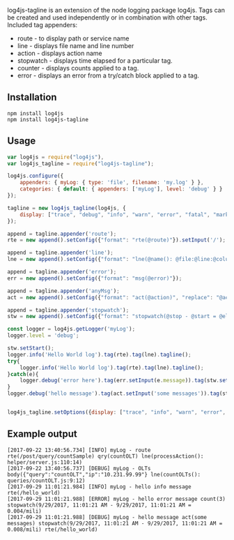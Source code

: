 

log4js-tagline is an extension of the node logging package log4js. Tags can be created and used independently or in combination with other tags.
Included tag appenders:

* route - to display path or service name
* line - displays file name and line number
* action - displays action name
* stopwatch - displays time elapsed for a particular tag.
* counter - displays counts applied to a tag.
* error - displays an error from a try/catch block applied to a tag.

Installation
---------
```
npm install log4js
npm install log4js-tagline
```

Usage
---------
```js
var log4js = require("log4js"),
var log4js_tagline = require("log4js-tagline");

log4js.configure({
    appenders: { myLog: { type: 'file', filename: 'my.log' } },
    categories: { default: { appenders: ['myLog'], level: 'debug' } }
});

tagline = new log4js_tagline(log4js, {
    display: ["trace", "debug", "info", "warn", "error", "fatal", "mark"]
});

append = tagline.appender('route');
rte = new append().setConfig({"format": "rte(@route)"}).setInput('/');

append = tagline.appender('line');
lne = new append().setConfig({"format": "lne(@name(): @file:@line:@column)"});

append = tagline.appender('error');
err = new append().setConfig({"format": "msg(@error)"});

append = tagline.appender('anyMsg');
act = new append().setConfig({"format": "act(@action)", "replace": "@action"});

append = tagline.appender('stopwatch');
stw = new append().setConfig({"format": "stopwatch(@stop - @start = @elapsed/mili)"});

const logger = log4js.getLogger('myLog');
logger.level = 'debug';

stw.setStart();
logger.info('Hello World log').tag(rte).tag(lne).tagline();
try{
    logger.info('Hello World log').tag(rte).tag(lne).tagline();
}catch(e){
    logger.debug('error here').tag(err.setInput(e.message)).tag(stw.setStop()).tag(rte).tagline();
}
logger.debug('hello message').tag(act.setInput('some messages')).tag(stw.setStop()).tag(rte).tagline();


log4js_tagline.setOptions({display: ["trace", "info", "warn", "error", "fatal", "mark"]});   //to display all tags except debug
```

Example output
---------
```
[2017-09-22 13:40:56.734] [INFO] myLog - route rte(/post/query/countSample) qry(countOLT) lne(processAction(): helper/server.js:110:14)
[2017-09-22 13:40:56.737] [DEBUG] myLog - OLTs body({"query":"countOLT","ip":"10.231.99.99"} lne(countOLTs(): queries/countOLT.js:9:12)
[2017-09-29 11:01:21.984] [INFO] myLog - hello info message rte(/hello_world)
[2017-09-29 11:01:21.988] [ERROR] myLog - hello error message count(3) stopwatch(9/29/2017, 11:01:21 AM - 9/29/2017, 11:01:21 AM = 0.004/mili)
[2017-09-29 11:01:21.988] [DEBUG] myLog - hello message act(some messages) stopwatch(9/29/2017, 11:01:21 AM - 9/29/2017, 11:01:21 AM = 0.008/mili) rte(/hello_world)
```
